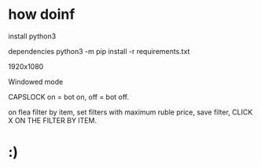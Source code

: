 # how doinf
 
install python3


dependencies
python3 -m pip install -r requirements.txt

1920x1080

Windowed mode

CAPSLOCK on = bot on, off = bot off.

on flea filter by item, set filters with maximum ruble price, save filter, CLICK X ON THE FILTER BY ITEM.  

# :)
